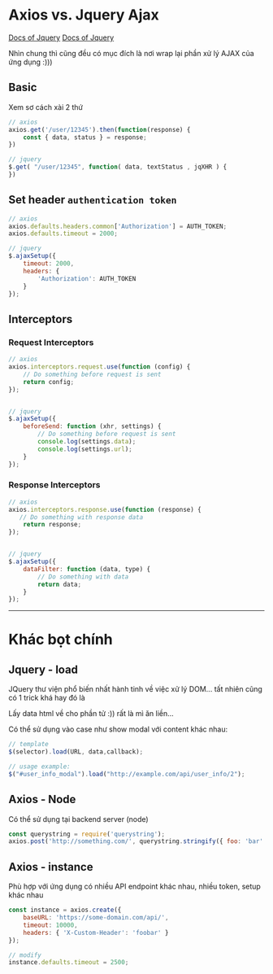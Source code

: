 # Axios vs. Jquery Ajax

[Docs of Jquery](https://api.jquery.com/jQuery.ajax/)
[Docs of Jquery](https://github.com/axios/axios)

Nhìn chung thì cũng đều có mục đích là nơi wrap lại phần xử lý AJAX của ứng dụng  :))) 



## Basic 

Xem sơ cách xài 2 thứ 

```js
// axios
axios.get('/user/12345').then(function(response) {
    const { data, status } = response;
})

// jquery
$.get( "/user/12345", function( data, textStatus , jqXHR ) {
})
```

## Set header `authentication token`

```js
// axios
axios.defaults.headers.common['Authorization'] = AUTH_TOKEN;
axios.defaults.timeout = 2000;

// jquery 
$.ajaxSetup({
    timeout: 2000,
    headers: {
        'Authorization': AUTH_TOKEN
    }
});
```

## Interceptors

### Request Interceptors

```js
// axios
axios.interceptors.request.use(function (config) {
    // Do something before request is sent
    return config;
});


// jquery 
$.ajaxSetup({
    beforeSend: function (xhr, settings) {
        // Do something before request is sent
        console.log(settings.data);
        console.log(settings.url);
    }
});
```

### Response Interceptors

```js
// axios
axios.interceptors.response.use(function (response) {
   // Do something with response data
    return response;
});


// jquery 
$.ajaxSetup({
    dataFilter: function (data, type) {
        // Do something with data
        return data;
    }
});
```
---


# Khác bọt chính 


## Jquery - load

JQuery thư viện phổ biến nhất hành tinh về việc xử lý DOM... tất nhiên cũng có 1 trick khá hay đó là

Lấy data html về cho phần tử :)) rất là mì ăn liền... 

Có thể sử dụng vào case như show modal với content khác nhau: 

```js
// template
$(selector).load(URL, data,callback);

// usage example: 
$("#user_info_modal").load("http://example.com/api/user_info/2"); 
```

## Axios - Node

Có thể sử dụng tại backend server (node) 

```js
const querystring = require('querystring');
axios.post('http://something.com/', querystring.stringify({ foo: 'bar' }));
```

## Axios - instance

Phù hợp với ứng dụng có nhiều API endpoint khác nhau, nhiều token, setup khác nhau 

```js
const instance = axios.create({
    baseURL: 'https://some-domain.com/api/',
    timeout: 10000,
    headers: { 'X-Custom-Header': 'foobar' }
});

// modify
instance.defaults.timeout = 2500;
```